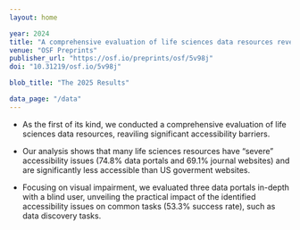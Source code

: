 ```yaml
---
layout: home 

year: 2024
title: "A comprehensive evaluation of life sciences data resources reveals significant accessibility barriers"
venue: "OSF Preprints"
publisher_url: "https://osf.io/preprints/osf/5v98j"
doi: "10.31219/osf.io/5v98j"

blob_title: "The 2025 Results"

data_page: "/data"
---
```


- As the first of its kind, we conducted a comprehensive evaluation of life sciences data resources, reaviling significant accessibility barriers.

- Our analysis shows that many life sciences resources have “severe” accessibility issues (74.8% data portals and 69.1% journal websites) and are significantly less accessible than US goverment websites.

- Focusing on visual impairment, we evaluated three data portals in-depth with a blind user, unveiling the practical impact of the identified accessibility issues on common tasks (53.3% success rate), such as data discovery tasks.
